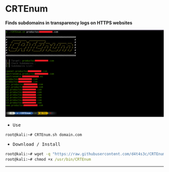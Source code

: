 # CRTEnum

**Finds subdomains in transparency logs on HTTPS websites**

![](/screenshot.png)

- <kbd>Use</kbd>

```cmd
root@kali:~# CRTEnum.sh domain.com
```

- <kbd>Download / Install</kbd>

```cmd
root@kali:~# wget -q "https://raw.githubusercontent.com/d4t4s3c/CRTEnum/main/CRTEnum.sh" -O /usr/bin/CRTEunm
root@kali:~# chmod +x /usr/bin/CRTEnum
```

---
